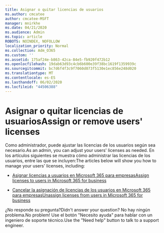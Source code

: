 ```yaml
---
title: Asignar o quitar licencias de usuarios
ms.author: cmcatee
author: cmcatee-MSFT
manager: mnirkhe
ms.date: 04/21/2020
ms.audience: Admin
ms.topic: article
ROBOTS: NOINDEX, NOFOLLOW
localization_priority: Normal
ms.collection: Adm_O365
ms.custom: ''
ms.assetid: 175af24e-b863-42ca-84e5-fb920f472b12
ms.openlocfilehash: 19dab63d93c4cb6b600e39f38bc1619f1359939c
ms.sourcegitcommit: bc7d6f4f3c9f7060d073f5130e1ec856e248d020
ms.translationtype: MT
ms.contentlocale: es-ES
ms.lasthandoff: 06/02/2020
ms.locfileid: "44506388"
---
```

# <a name="assign-or-remove-users-licenses"></a><span data-ttu-id="8d659-102">Asignar o quitar licencias de usuarios</span><span class="sxs-lookup"><span data-stu-id="8d659-102">Assign or remove users' licenses</span></span>

<span data-ttu-id="8d659-103">Como administrador, puede ajustar las licencias de los usuarios según sea necesario.</span><span class="sxs-lookup"><span data-stu-id="8d659-103">As an admin, you can adjust your users' licenses as needed.</span></span> <span data-ttu-id="8d659-104">En los artículos siguientes se muestra cómo administrar las licencias de los usuarios, entre las que se incluyen:</span><span class="sxs-lookup"><span data-stu-id="8d659-104">The articles below will show you how to manage your users' licenses, including:</span></span>
  
- [<span data-ttu-id="8d659-105">Asignar licencias a usuarios en Microsoft 365 para empresas</span><span class="sxs-lookup"><span data-stu-id="8d659-105">Assign licenses to users in Microsoft 365 for business</span></span>](https://docs.microsoft.com/microsoft-365/admin/subscriptions-and-billing/assign-licenses-to-users)

- [<span data-ttu-id="8d659-106">Cancelar la asignación de licencias de los usuarios en Microsoft 365 para empresas</span><span class="sxs-lookup"><span data-stu-id="8d659-106">Unassign licenses from users in Microsoft 365 for business</span></span>](https://docs.microsoft.com/microsoft-365/admin/subscriptions-and-billing/remove-licenses-from-users)

<span data-ttu-id="8d659-107">¿No responde su pregunta?</span><span class="sxs-lookup"><span data-stu-id="8d659-107">Didn't answer your question?</span></span> <span data-ttu-id="8d659-108">No hay ningún problema.</span><span class="sxs-lookup"><span data-stu-id="8d659-108">No problem!</span></span> <span data-ttu-id="8d659-109">Use el botón "Necesito ayuda" para hablar con un ingeniero de soporte técnico.</span><span class="sxs-lookup"><span data-stu-id="8d659-109">Use the "Need help" button to talk to a support engineer.</span></span>